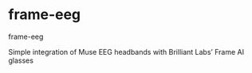 # frame-eeg
 frame-eeg

Simple integration of Muse EEG headbands with Brilliant Labs’ Frame AI glasses
